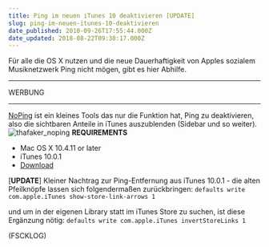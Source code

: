 ```yaml
---
title: Ping im neuen iTunes 10 deaktivieren [UPDATE]
slug: ping-im-neuen-itunes-10-deaktivieren
date_published: 2010-09-26T17:55:44.000Z
date_updated: 2018-08-22T09:38:17.000Z
---
```


Für alle die OS X nutzen und die neue Dauerhaftigkeit von Apples sozialem Musiknetzwerk Ping nicht mögen, gibt es hier Abhilfe.

---

WERBUNG

---
[NoPing](http://www.macupdate.com/info.php/id/35361/noping?utm_source=feedburner&utm_medium=feed&utm_campaign=Feed%3A+macupdate+%28MacUpdate+-+Mac+OS+X%29) ist ein kleines Tools das nur die Funktion hat, Ping zu deaktivieren, also die sichtbaren Anteile in iTunes auszublenden (Sidebar und so weiter).
![thafaker_noping](//picdump.thafaker.de/2010/09/thafaker_noping.png)
**REQUIREMENTS**

- Mac OS X 10.4.11 or later
- iTunes 10.0.1
- [Download](http://www.macupdate.com/info.php/id/35361/noping?utm_source=feedburner&utm_medium=feed&utm_campaign=Feed%3A+macupdate+%28MacUpdate+-+Mac+OS+X%29)

[**UPDATE**] Kleiner Nachtrag zur Ping-Entfernung aus iTunes 10.0.1 - die alten Pfeilknöpfe lassen sich folgendermaßen zurückbringen:
`defaults write com.apple.iTunes show-store-link-arrows 1`

und um in der eigenen Library statt im iTunes Store zu suchen, ist diese Ergänzung nötig:
`defaults write com.apple.iTunes invertStoreLinks 1`

(FSCKLOG)
